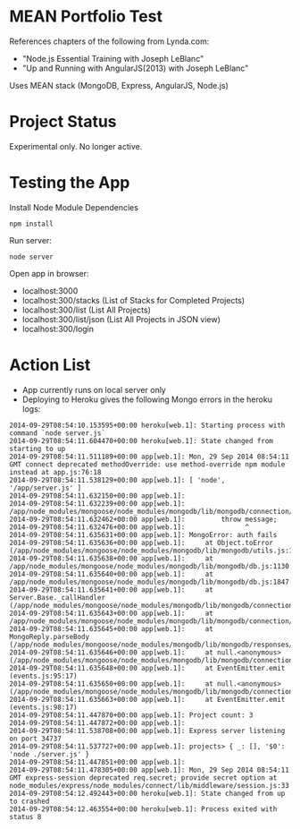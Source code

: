 MEAN Portfolio Test
===================

References chapters of the following from Lynda.com:
 - "Node.js Essential Training with Joseph LeBlanc" 
 - "Up and Running with AngularJS(2013) with Joseph LeBlanc"

Uses MEAN stack (MongoDB, Express, AngularJS, Node.js)

Project Status
===============
Experimental only. No longer active.

Testing the App
===============
Install Node Module Dependencies
```
npm install
```

Run server: 
```
node server
```
Open app in browser:
 - localhost:3000
 - localhost:300/stacks (List of Stacks for Completed Projects)
 - localhost:300/list (List All Projects)
 - localhost:300/list/json (List All Projects in JSON view)
 - localhost:300/login

Action List
===============
 - App currently runs on local server only
 - Deploying to Heroku gives the following Mongo errors in the heroku logs:
 ```
 2014-09-29T08:54:10.153595+00:00 heroku[web.1]: Starting process with command `node server.js`
2014-09-29T08:54:11.604470+00:00 heroku[web.1]: State changed from starting to up
2014-09-29T08:54:11.511189+00:00 app[web.1]: Mon, 29 Sep 2014 08:54:11 GMT connect deprecated methodOverride: use method-override npm module instead at app.js:76:18
2014-09-29T08:54:11.538129+00:00 app[web.1]: [ 'node', '/app/server.js' ]
2014-09-29T08:54:11.632150+00:00 app[web.1]: 
2014-09-29T08:54:11.632239+00:00 app[web.1]: /app/node_modules/mongoose/node_modules/mongodb/lib/mongodb/connection/base.js:245
2014-09-29T08:54:11.632462+00:00 app[web.1]:         throw message;      
2014-09-29T08:54:11.632476+00:00 app[web.1]:               ^
2014-09-29T08:54:11.635631+00:00 app[web.1]: MongoError: auth fails
2014-09-29T08:54:11.635636+00:00 app[web.1]:     at Object.toError (/app/node_modules/mongoose/node_modules/mongodb/lib/mongodb/utils.js:114:11)
2014-09-29T08:54:11.635638+00:00 app[web.1]:     at /app/node_modules/mongoose/node_modules/mongodb/lib/mongodb/db.js:1130:31
2014-09-29T08:54:11.635640+00:00 app[web.1]:     at /app/node_modules/mongoose/node_modules/mongodb/lib/mongodb/db.js:1847:9
2014-09-29T08:54:11.635641+00:00 app[web.1]:     at Server.Base._callHandler (/app/node_modules/mongoose/node_modules/mongodb/lib/mongodb/connection/base.js:445:41)
2014-09-29T08:54:11.635643+00:00 app[web.1]:     at /app/node_modules/mongoose/node_modules/mongodb/lib/mongodb/connection/server.js:478:18
2014-09-29T08:54:11.635645+00:00 app[web.1]:     at MongoReply.parseBody (/app/node_modules/mongoose/node_modules/mongodb/lib/mongodb/responses/mongo_reply.js:68:5)
2014-09-29T08:54:11.635646+00:00 app[web.1]:     at null.<anonymous> (/app/node_modules/mongoose/node_modules/mongodb/lib/mongodb/connection/server.js:436:20)
2014-09-29T08:54:11.635648+00:00 app[web.1]:     at EventEmitter.emit (events.js:95:17)
2014-09-29T08:54:11.635650+00:00 app[web.1]:     at null.<anonymous> (/app/node_modules/mongoose/node_modules/mongodb/lib/mongodb/connection/connection_pool.js:201:13)
2014-09-29T08:54:11.635663+00:00 app[web.1]:     at EventEmitter.emit (events.js:98:17)
2014-09-29T08:54:11.447870+00:00 app[web.1]: Project count: 3
2014-09-29T08:54:11.447872+00:00 app[web.1]: 
2014-09-29T08:54:11.538708+00:00 app[web.1]: Express server listening on port 34737
2014-09-29T08:54:11.537727+00:00 app[web.1]: projects> { _: [], '$0': 'node ./server.js' }
2014-09-29T08:54:11.447851+00:00 app[web.1]: 
2014-09-29T08:54:11.478305+00:00 app[web.1]: Mon, 29 Sep 2014 08:54:11 GMT express-session deprecated req.secret; provide secret option at node_modules/express/node_modules/connect/lib/middleware/session.js:33:10
2014-09-29T08:54:12.492443+00:00 heroku[web.1]: State changed from up to crashed
2014-09-29T08:54:12.463554+00:00 heroku[web.1]: Process exited with status 8
```